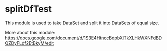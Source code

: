 # splitDfTest

This module is used to take DataSet and split it into DataSets of equal size.

More about this module:
https://docs.google.com/document/d/1S3E4HtnccBdpbXlTkXLHkWXNFdBDQZDyFLdf2EtBkyM/edit

